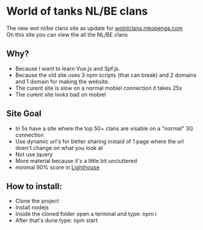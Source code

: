 # World of tanks NL/BE clans    
The new wot nl/be clans site as update for [wotnlclans.mkopenga.com](https://wotnlclans.mkopenga.com)  
On this site you can view the all the NL/BE clans  

## Why?  
- Because I want to learn Vue.js and Spf.js.  
- Because the old site uses 3 npm scripts (that can break) and 2 domains and 1 domain for making the website.  
- The curent site is slow on a normal mobiel connection it takes 25s  
- The curent site looks bad on mobiel  

## Site Goal
- In 5s have a site where the top 50+ clans are visable on a "normal" 3G connection  
- Use dynamic url's for better sharing instaid of 1 page where the url doen't change on what you look at  
- Not use jquery  
- More material because it's a little bit uncluttered  
- minimal 90% score in [Lighthouse](https://developers.google.com/web/tools/lighthouse/)

## How to install:  
- Clone the project  
- Install nodejs  
- Inside the cloned folder open a terminal and type: npm i   
- After that's dune type: npm start  
